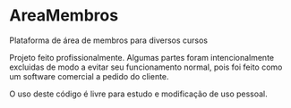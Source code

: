# AreaMembros
Plataforma de área de membros para diversos cursos 

Projeto feito profissionalmente. Algumas partes foram intencionalmente excluidas de modo a evitar seu funcionamento normal, pois foi feito como um software comercial a pedido do cliente.

O uso deste código é livre para estudo e modificação de uso pessoal.
